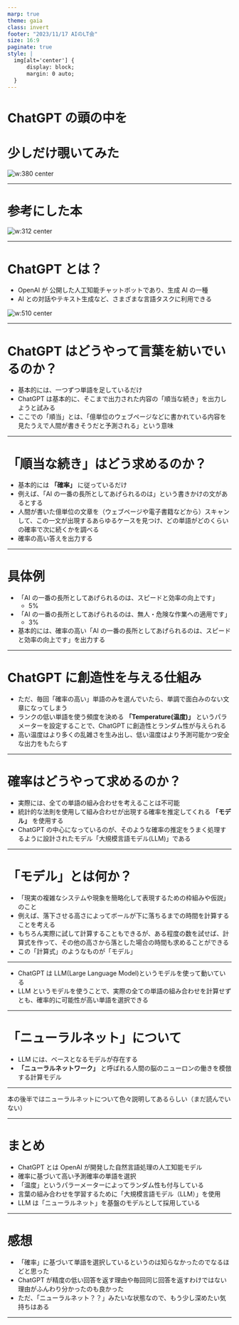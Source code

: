 ```yaml
---
marp: true
theme: gaia
class: invert
footer: "2023/11/17 AIのLT会"
size: 16:9
paginate: true
style: |
  img[alt='center'] {
      display: block;
      margin: 0 auto;
  }
---
```


<!--
_class:
    - lead
    - invert
_footer: ""
_paginate: false
-->

# ChatGPT の頭の中を

# 少しだけ覗いてみた

![w:380 center](aidog.png)

---

<!--
_class:
    - invert
_footer: ""
-->

# 参考にした本

![w:312 center](chat.jpg)

---

# ChatGPT とは？

- OpenAI が 公開した人工知能チャットボットであり、生成 AI の一種
- AI との対話やテキスト生成など、さまざまな言語タスクに利用できる

![w:510 center](gpt.png)

---

# ChatGPT はどうやって言葉を紡いでいるのか？

- 基本的には、一つずつ単語を足しているだけ
- ChatGPT は基本的に、そこまで出力された内容の「順当な続き」を出力しようと試みる
- ここでの「順当」とは、「億単位のウェブページなどに書かれている内容を見たうえで人間が書きそうだと予測される」という意味

---

# 「順当な続き」はどう求めるのか？

- 基本的には **「確率」** に従っているだけ
- 例えば、「AI の一番の長所としてあげられるのは」という書きかけの文があるとする
- 人間が書いた億単位の文章を（ウェブページや電子書籍などから）スキャンして、この一文が出現するあらゆるケースを見つけ、どの単語がどのくらいの確率で次に続くかを調べる
- 確率の高い答えを出力する

---

# 具体例

- 「AI の一番の長所としてあげられるのは、スピードと効率の向上です」
  - 5%
- 「AI の一番の長所としてあげられるのは、無人・危険な作業への適用です」
  - 3%
- 基本的には、確率の高い「AI の一番の長所としてあげられるのは、スピードと効率の向上です」を出力する

---

# ChatGPT に創造性を与える仕組み

- ただ、毎回「確率の高い」単語のみを選んでいたら、単調で面白みのない文章になってしまう
- ランクの低い単語を使う頻度を決める **「Temperature(温度)」** というパラメーターを設定することで、ChatGPT に創造性とランダム性が与えられる
- 高い温度はより多くの乱雑さを生み出し、低い温度はより予測可能かつ安全な出力をもたらす

---

# 確率はどうやって求めるのか？

- 実際には、全ての単語の組み合わせを考えることは不可能
- 統計的な法則を使用して組み合わせが出現する確率を推定してくれる **「モデル」** を使用する
- ChatGPT の中心になっているのが、そのような確率の推定をうまく処理するように設計されたモデル「大規模言語モデル(LLM)」である

---

# 「モデル」とは何か？

- 「現実の複雑なシステムや現象を簡略化して表現するための枠組みや仮説」のこと
- 例えば、落下させる高さによってボールが下に落ちるまでの時間を計算することを考える
- もちろん実際に試して計算することもできるが、ある程度の数を試せば、計算式を作って、その他の高さから落とした場合の時間も求めることができる
- この「計算式」のようなものが「モデル」

---

- ChatGPT は LLM(Large Language Model)というモデルを使って動いている
- LLM というモデルを使うことで、実際の全ての単語の組み合わせを計算せずとも、確率的に可能性が高い単語を選択できる

---

# 「ニューラルネット」について

- LLM には、ベースとなるモデルが存在する
- **「ニューラルネットワーク」** と呼ばれる人間の脳のニューロンの働きを模倣する計算モデル

---

本の後半ではニューラルネットについて色々説明してあるらしい（まだ読んでいない）

---

# まとめ

- ChatGPT とは OpenAI が開発した自然言語処理の人工知能モデル
- 確率に基づいて高い予測確率の単語を選択
- 「温度」というパラーメーターによってランダム性も付与している
- 言葉の組み合わせを学習するために「大規模言語モデル（LLM）」を使用
- LLM は「ニューラルネット」を基盤のモデルとして採用している

---

# 感想

- 「確率」に基づいて単語を選択しているというのは知らなかったのでなるほどと思った
- ChatGPT が精度の低い回答を返す理由や毎回同じ回答を返すわけではない理由がふんわり分かったのも良かった
- ただ、「ニューラルネット？？」みたいな状態なので、もう少し深めたい気持ちはある

---

<!--
backgroundColor: black
paginate: false
footer: ""
-->
